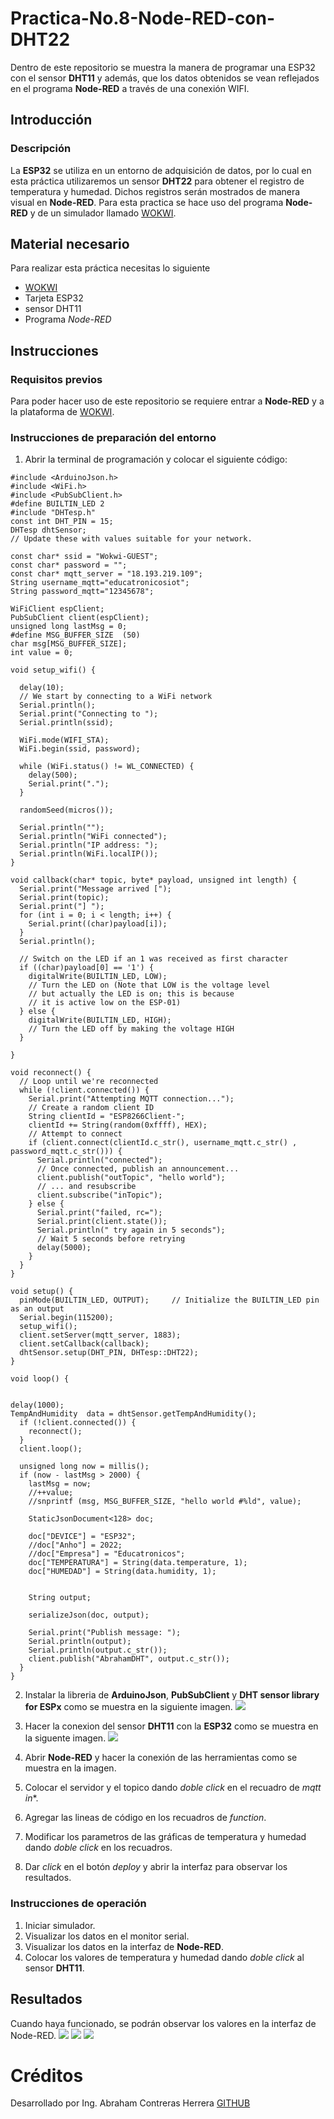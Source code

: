 # Practica-No.8-Node-RED-con-DHT22
Dentro de este repositorio se muestra la manera de programar una ESP32 con el sensor **DHT11** y además, que los datos obtenidos se vean reflejados en el programa **Node-RED** a través de una conexión WIFI.
## Introducción
### Descripción
La **ESP32** se utiliza en un entorno de adquisición de datos, por lo cual en esta práctica utilizaremos un sensor **DHT22** para obtener el registro de temperatura y humedad. Dichos registros serán mostrados de manera visual en **Node-RED**. Para esta practica se hace uso del programa **Node-RED** y de un simulador llamado [WOKWI](https://wokwi.com/projects/new/esp32).
## Material necesario
Para realizar esta práctica necesitas lo siguiente

- [WOKWI](https://wokwi.com/projects/new/esp32)
- Tarjeta ESP32
- sensor DHT11
- Programa *Node-RED*

## Instrucciones
### Requisitos previos
Para poder hacer uso de este repositorio se requiere entrar a **Node-RED** y a la plataforma de [WOKWI](https://wokwi.com/projects/new/esp32).
### Instrucciones de preparación del entorno
1. Abrir la terminal de programación y colocar el siguiente código:

```
#include <ArduinoJson.h>
#include <WiFi.h>
#include <PubSubClient.h>
#define BUILTIN_LED 2
#include "DHTesp.h"
const int DHT_PIN = 15;
DHTesp dhtSensor;
// Update these with values suitable for your network.

const char* ssid = "Wokwi-GUEST";
const char* password = "";
const char* mqtt_server = "18.193.219.109";
String username_mqtt="educatronicosiot";
String password_mqtt="12345678";

WiFiClient espClient;
PubSubClient client(espClient);
unsigned long lastMsg = 0;
#define MSG_BUFFER_SIZE  (50)
char msg[MSG_BUFFER_SIZE];
int value = 0;

void setup_wifi() {

  delay(10);
  // We start by connecting to a WiFi network
  Serial.println();
  Serial.print("Connecting to ");
  Serial.println(ssid);

  WiFi.mode(WIFI_STA);
  WiFi.begin(ssid, password);

  while (WiFi.status() != WL_CONNECTED) {
    delay(500);
    Serial.print(".");
  }

  randomSeed(micros());

  Serial.println("");
  Serial.println("WiFi connected");
  Serial.println("IP address: ");
  Serial.println(WiFi.localIP());
}

void callback(char* topic, byte* payload, unsigned int length) {
  Serial.print("Message arrived [");
  Serial.print(topic);
  Serial.print("] ");
  for (int i = 0; i < length; i++) {
    Serial.print((char)payload[i]);
  }
  Serial.println();

  // Switch on the LED if an 1 was received as first character
  if ((char)payload[0] == '1') {
    digitalWrite(BUILTIN_LED, LOW);   
    // Turn the LED on (Note that LOW is the voltage level
    // but actually the LED is on; this is because
    // it is active low on the ESP-01)
  } else {
    digitalWrite(BUILTIN_LED, HIGH);  
    // Turn the LED off by making the voltage HIGH
  }

}

void reconnect() {
  // Loop until we're reconnected
  while (!client.connected()) {
    Serial.print("Attempting MQTT connection...");
    // Create a random client ID
    String clientId = "ESP8266Client-";
    clientId += String(random(0xffff), HEX);
    // Attempt to connect
    if (client.connect(clientId.c_str(), username_mqtt.c_str() , password_mqtt.c_str())) {
      Serial.println("connected");
      // Once connected, publish an announcement...
      client.publish("outTopic", "hello world");
      // ... and resubscribe
      client.subscribe("inTopic");
    } else {
      Serial.print("failed, rc=");
      Serial.print(client.state());
      Serial.println(" try again in 5 seconds");
      // Wait 5 seconds before retrying
      delay(5000);
    }
  }
}

void setup() {
  pinMode(BUILTIN_LED, OUTPUT);     // Initialize the BUILTIN_LED pin as an output
  Serial.begin(115200);
  setup_wifi();
  client.setServer(mqtt_server, 1883);
  client.setCallback(callback);
  dhtSensor.setup(DHT_PIN, DHTesp::DHT22);
}

void loop() {


delay(1000);
TempAndHumidity  data = dhtSensor.getTempAndHumidity();
  if (!client.connected()) {
    reconnect();
  }
  client.loop();

  unsigned long now = millis();
  if (now - lastMsg > 2000) {
    lastMsg = now;
    //++value;
    //snprintf (msg, MSG_BUFFER_SIZE, "hello world #%ld", value);

    StaticJsonDocument<128> doc;

    doc["DEVICE"] = "ESP32";
    //doc["Anho"] = 2022;
    //doc["Empresa"] = "Educatronicos";
    doc["TEMPERATURA"] = String(data.temperature, 1);
    doc["HUMEDAD"] = String(data.humidity, 1);
   

    String output;
    
    serializeJson(doc, output);

    Serial.print("Publish message: ");
    Serial.println(output);
    Serial.println(output.c_str());
    client.publish("AbrahamDHT", output.c_str());
  }
}

```
2. Instalar la libreria de **ArduinoJson**, **PubSubClient** y **DHT sensor library for ESPx** como se muestra en la siguiente imagen.
![](https://github.com/AbrahamCH1/Practica-No.5-DHT11-con-Ultrasonico/blob/main/Captura%20de%20pantalla%20(305).png?raw=true)

3. Hacer la conexion del sensor **DHT11** con la **ESP32** como se muestra en la siguente imagen.
![](https://github.com/AbrahamCH1/Practica-No.5-DHT11-con-Ultrasonico/blob/main/Captura%20de%20pantalla%20(306).png?raw=true)

4. Abrir **Node-RED** y hacer la conexión de las herramientas como se muestra en la imagen.
![]()

5. Colocar el servidor y el topico dando *doble click* en el recuadro de *mqtt in**.
![]()

6. Agregar las lineas de código en los recuadros de *function*.
![]()
![]()

7. Modificar los parametros de las gráficas de temperatura y humedad dando *doble click* en los recuadros.
![]()
![]()

8. Dar *click* en el botón *deploy* y abrir la interfaz para observar los resultados.

### Instrucciones de operación
1. Iniciar simulador.
2. Visualizar los datos en el monitor serial.
3. Visualizar los datos en la interfaz de **Node-RED**.
5. Colocar los valores de temperatura y humedad dando *doble click* al sensor **DHT11**. 
## Resultados
Cuando haya funcionado, se podrán observar los valores en la interfaz de Node-RED.
![](https://github.com/AbrahamCH1/Practica-No.5-DHT11-con-Ultrasonico/blob/main/Captura%20de%20pantalla%20(307).png?raw=true)
![](https://github.com/AbrahamCH1/Practica-No.5-DHT11-con-Ultrasonico/blob/main/Captura%20de%20pantalla%20(308).png?raw=true)
![](https://github.com/AbrahamCH1/Practica-No.5-DHT11-con-Ultrasonico/blob/main/Captura%20de%20pantalla%20(309).png?raw=true)

# Créditos
Desarrollado por Ing. Abraham Contreras Herrera
[GITHUB](https://github.com/AbrahamCH1)
